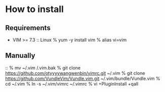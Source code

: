 How to install
==============
Requirements
--------
- VIM >= 7.3
:: 
  Linux
    % yum -y install vim
    % alias vi=vim

Manually
--------
::
    % mv ~/.vim /.vim.bak
    % git clone https://github.com/otyyyywangwenbin/vimrc.git ~/.vim
    % git clone https://github.com/VundleVim/Vundle.vim.git ~/.vim/bundle/Vundle.vim
    % cd ~/.vim
    % ln -s ~/.vim/vimrc ~/.vimrc
    % vi +PluginInstall +qall

